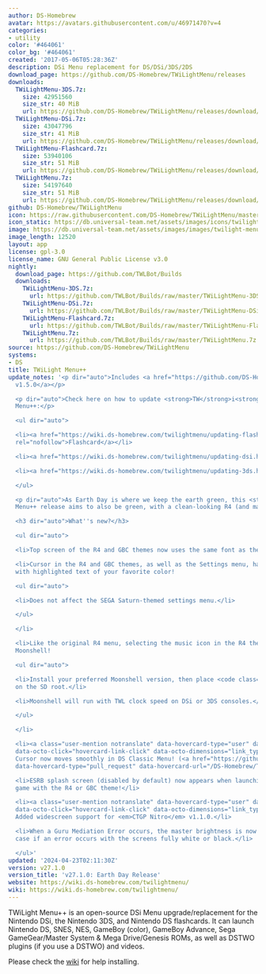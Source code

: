 ```yaml
---
author: DS-Homebrew
avatar: https://avatars.githubusercontent.com/u/46971470?v=4
categories:
- utility
color: '#464061'
color_bg: '#464061'
created: '2017-05-06T05:28:36Z'
description: DSi Menu replacement for DS/DSi/3DS/2DS
download_page: https://github.com/DS-Homebrew/TWiLightMenu/releases
downloads:
  TWiLightMenu-3DS.7z:
    size: 42951560
    size_str: 40 MiB
    url: https://github.com/DS-Homebrew/TWiLightMenu/releases/download/v27.1.0/TWiLightMenu-3DS.7z
  TWiLightMenu-DSi.7z:
    size: 43047796
    size_str: 41 MiB
    url: https://github.com/DS-Homebrew/TWiLightMenu/releases/download/v27.1.0/TWiLightMenu-DSi.7z
  TWiLightMenu-Flashcard.7z:
    size: 53940106
    size_str: 51 MiB
    url: https://github.com/DS-Homebrew/TWiLightMenu/releases/download/v27.1.0/TWiLightMenu-Flashcard.7z
  TWiLightMenu.7z:
    size: 54197640
    size_str: 51 MiB
    url: https://github.com/DS-Homebrew/TWiLightMenu/releases/download/v27.1.0/TWiLightMenu.7z
github: DS-Homebrew/TWiLightMenu
icon: https://raw.githubusercontent.com/DS-Homebrew/TWiLightMenu/master/booter/Twilight%2B%2B-animated%20icon-fix.gif
icon_static: https://db.universal-team.net/assets/images/icons/twilight-menu.png
image: https://db.universal-team.net/assets/images/images/twilight-menu.png
image_length: 12520
layout: app
license: gpl-3.0
license_name: GNU General Public License v3.0
nightly:
  download_page: https://github.com/TWLBot/Builds
  downloads:
    TWiLightMenu-3DS.7z:
      url: https://github.com/TWLBot/Builds/raw/master/TWiLightMenu-3DS.7z
    TWiLightMenu-DSi.7z:
      url: https://github.com/TWLBot/Builds/raw/master/TWiLightMenu-DSi.7z
    TWiLightMenu-Flashcard.7z:
      url: https://github.com/TWLBot/Builds/raw/master/TWiLightMenu-Flashcard.7z
    TWiLightMenu.7z:
      url: https://github.com/TWLBot/Builds/raw/master/TWiLightMenu.7z
source: https://github.com/DS-Homebrew/TWiLightMenu
systems:
- DS
title: TWiLight Menu++
update_notes: '<p dir="auto">Includes <a href="https://github.com/DS-Homebrew/nds-bootstrap/releases/tag/v1.5.0">nds-bootstrap
  v1.5.0</a></p>

  <p dir="auto">Check here on how to update <strong>TW</strong>i<strong>L</strong>ight
  Menu++:</p>

  <ul dir="auto">

  <li><a href="https://wiki.ds-homebrew.com/twilightmenu/updating-flashcard.html"
  rel="nofollow">Flashcard</a></li>

  <li><a href="https://wiki.ds-homebrew.com/twilightmenu/updating-dsi.html" rel="nofollow">DSi</a></li>

  <li><a href="https://wiki.ds-homebrew.com/twilightmenu/updating-3ds.html" rel="nofollow">3DS</a></li>

  </ul>

  <p dir="auto">As Earth Day is where we keep the earth green, this <strong>TW</strong>i<strong>L</strong>ight
  Menu++ release aims to also be green, with a clean-looking R4 (and maybe GBC) theme!</p>

  <h3 dir="auto">What''s new?</h3>

  <ul dir="auto">

  <li>Top screen of the R4 and GBC themes now uses the same font as the bottom screen!</li>

  <li>Cursor in the R4 and GBC themes, as well as the Settings menu, has been replaced
  with highlighted text of your favorite color!

  <ul dir="auto">

  <li>Does not affect the SEGA Saturn-themed settings menu.</li>

  </ul>

  </li>

  <li>Like the original R4 menu, selecting the music icon in the R4 theme now boots
  Moonshell!

  <ul dir="auto">

  <li>Install your preferred Moonshell version, then place <code class="notranslate">_moonshl.nds</code>
  on the SD root.</li>

  <li>Moonshell will run with TWL clock speed on DSi or 3DS consoles.</li>

  </ul>

  </li>

  <li><a class="user-mention notranslate" data-hovercard-type="user" data-hovercard-url="/users/mentusfentus/hovercard"
  data-octo-click="hovercard-link-click" data-octo-dimensions="link_type:self" href="https://github.com/mentusfentus">@mentusfentus</a>:
  Cursor now moves smoothly in DS Classic Menu! (<a href="https://github.com/DS-Homebrew/TWiLightMenu/issues/2394"
  data-hovercard-type="pull_request" data-hovercard-url="/DS-Homebrew/TWiLightMenu/pull/2394/hovercard">#2394</a>)</li>

  <li>ESRB splash screen (disabled by default) now appears when launching a DS(i)
  game with the R4 or GBC theme!</li>

  <li><a class="user-mention notranslate" data-hovercard-type="user" data-hovercard-url="/users/spellboundtriangle/hovercard"
  data-octo-click="hovercard-link-click" data-octo-dimensions="link_type:self" href="https://github.com/spellboundtriangle">@spellboundtriangle</a>:
  Added widescreen support for <em>CTGP Nitro</em> v1.1.0.</li>

  <li>When a Guru Mediation Error occurs, the master brightness is now cleared, in
  case if an error occurs with the screens fully white or black.</li>

  </ul>'
updated: '2024-04-23T02:11:30Z'
version: v27.1.0
version_title: 'v27.1.0: Earth Day Release'
website: https://wiki.ds-homebrew.com/twilightmenu/
wiki: https://wiki.ds-homebrew.com/twilightmenu/
---
```

TWiLight Menu++ is an open-source DSi Menu upgrade/replacement for the Nintendo DSi, the Nintendo 3DS, and Nintendo DS flashcards. It can launch Nintendo DS, SNES, NES, GameBoy (color), GameBoy Advance, Sega GameGear/Master System & Mega Drive/Genesis ROMs, as well as DSTWO plugins (if you use a DSTWO) and videos.

Please check the [wiki](https://wiki.ds-homebrew.com/twilightmenu/) for help installing.